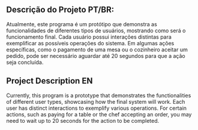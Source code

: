## Descrição do Projeto PT/BR:
Atualmente, este programa é um protótipo que demonstra as funcionalidades de diferentes tipos de 
usuários, mostrando como será o funcionamento final. Cada usuário possui interações distintas para 
exemplificar as possíveis operações do sistema. Em algumas ações específicas, como o pagamento de 
uma mesa ou o cozinheiro aceitar um pedido, pode ser necessário aguardar até 20 segundos para que 
a ação seja concluída.

## Project Description EN
Currently, this program is a prototype that demonstrates the functionalities of different user types,
showcasing how the final system will work. Each user has distinct interactions to exemplify various 
operations. For certain actions, such as paying for a table or the chef accepting an order, you may 
need to wait up to 20 seconds for the action to be completed.
